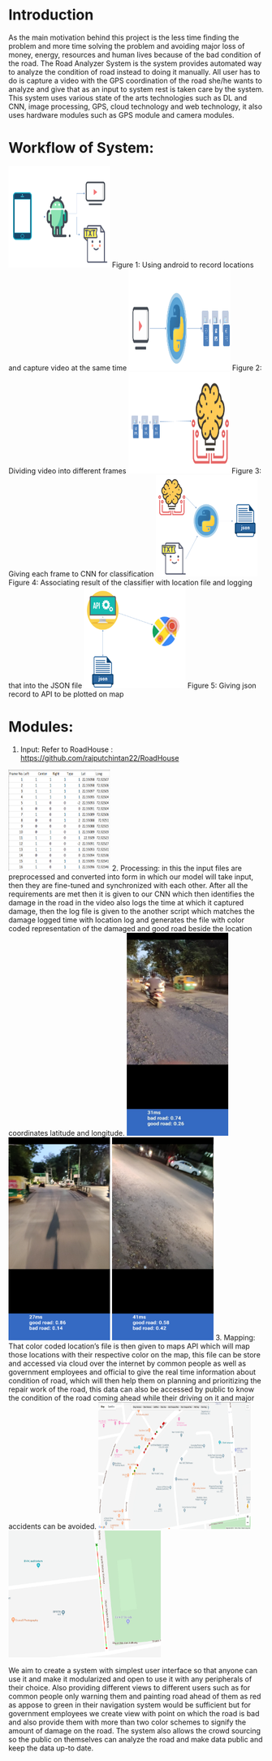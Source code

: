 # Introduction
As the main motivation behind this project is the less time finding the problem and more time solving the problem and avoiding major loss of money, energy, resources and human lives because of the bad condition of the road. The Road Analyzer System is the system provides automated way to analyze the condition of road instead to doing it manually. All user has to do is capture a video with the GPS coordination of the road she/he wants to analyze and give that as an input to system rest is taken care by the system. This system uses various state of the arts technologies such as DL and CNN, image processing, GPS, cloud technology and web technology, it also uses hardware modules such as GPS module and camera modules.

# Workflow of System:

<img src="imgaes/1.png" width="200" height="200">
Figure 1: Using android to record locations and capture video at the same time

<img src="imgaes/2.png" width="200" height="200">
Figure 2: Dividing video into different frames

<img src="imgaes/3.png" width="200" height="200">
Figure 3: Giving each frame to CNN for classification

<img src="imgaes/4.png" width="200" height="200">
Figure 4: Associating result of the classifier with location file and logging that into the JSON file

<img src="imgaes/5.png" width="200" height="200">
Figure 5: Giving json record to API to be plotted on map 

# Modules:
1.	Input: Refer to RoadHouse : https://github.com/rajputchintan22/RoadHouse
<img src="imgaes/file.png" width="200" height="200">
2.	Processing:  in this the input files are preprocessed and converted into form in which our model will take input, then they are fine-tuned and synchronized with each other. After all the requirements are met then it is given to our CNN which then identifies the damage in the road in the video also logs the time at which it captured damage, then the log file is given to the another script which matches the damage logged time with location log and generates the file with color coded representation of the damaged and good road beside the location coordinates latitude and longitude.
<img src="imgaes/demo.jpg" width="200" height="400">
<img src="imgaes/demo2.png" width="200" height="400">
<img src="imgaes/demo3.png" width="200" height="400">
3.	Mapping: That color coded location’s file is then given to maps API which will map those locations with their respective color on the map, this file can be store and accessed via cloud over the internet by common people as well as government employees and official to give the real time information about condition of road, which will then help them on planning and prioritizing the  repair work of the road, this data can also be accessed by public to know the condition of the road coming ahead while their driving on it and major accidents can be avoided.
<img src="imgaes/plot.png" width="300" height="250">
<img src="imgaes/plot2.png" width="300" height="250">

We aim to create a system with simplest user interface so that anyone can use it and make it modularized and open to use it with any peripherals of their choice. Also providing different views to different users such as for common people only warning them and painting road ahead of them as red as appose to green in their navigation system would be sufficient but for government employees we create view with point on which the road is bad and also provide them with more than two color schemes to signify the amount of damage on the road. The system also allows the crowd sourcing so the public on themselves can analyze the road and make data public and keep the data up-to date.






